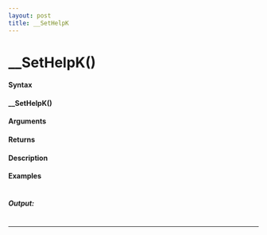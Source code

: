 ```yaml
---
layout: post
title: __SetHelpK
---
```


# __SetHelpK()


#### Syntax

#### __SetHelpK()

#### Arguments

#### Returns

#### Description

#### Examples

```

```

##### Output:

```

```

---